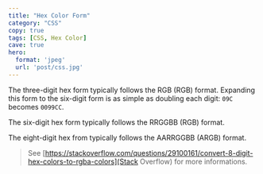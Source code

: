 ```yaml
---
title: "Hex Color Form"
category: "CSS"
copy: true
tags: [CSS, Hex Color]
cave: true
hero:
  format: 'jpeg'
  url: 'post/css.jpg'
---
```

The three-digit hex form typically follows the RGB (RGB) format. Expanding this form to the six-digit form is as simple as doubling each digit: `09C` becomes `0099CC`.

The six-digit hex form typically follows the RRGGBB (RGB) format.

The eight-digit hex from typically follows the AARRGGBB (ARGB) format.

>See [https://stackoverflow.com/questions/29100161/convert-8-digit-hex-colors-to-rgba-colors](Stack Overflow) for more informations.
